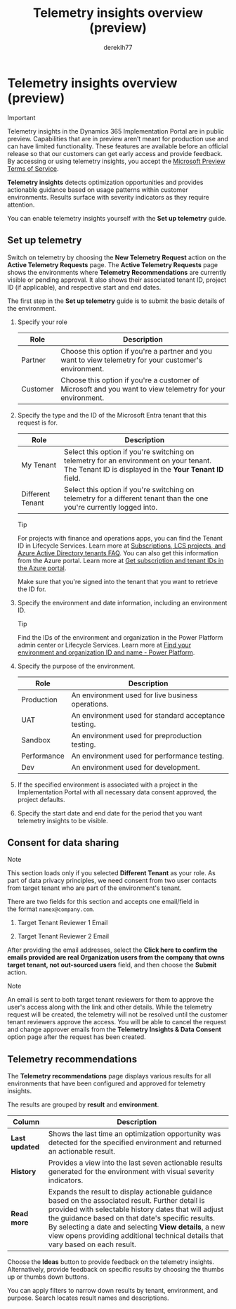 ﻿---
title: Telemetry insights overview (preview) 
description: Learn how to set up and use telemetry insights, including overviews on feature details, requesting access and data consent.
author: dereklh77
ms.author: meesposi
ms.topic: article
ms.date: 04/04/2024
---

# Telemetry insights overview (preview)
<!--[This article is prerelease documentation and is subject to change.]-->

> [!IMPORTANT]
> Telemetry insights in the Dynamics 365 Implementation Portal are in public preview. Capabilities that are in preview aren’t meant for production use and can have limited functionality. These features are available before an official release so that our customers can get early access and provide feedback.
> By accessing or using telemetry insights, you accept the [Microsoft Preview Terms of Service](https://go.microsoft.com/fwlink/?linkid=2242556).

**Telemetry insights** detects optimization opportunities and provides actionable guidance based on usage patterns within customer environments. Results surface with severity indicators as they require attention.

You can enable telemetry insights yourself with the **Set up telemetry** guide.

## Set up telemetry

Switch on telemetry by choosing the **New Telemetry Request** action on the **Active Telemetry Requests** page. The **Active Telemetry Requests** page shows the environments where **Telemetry Recommendations** are currently visible or pending approval. It also shows their associated tenant ID, project ID (if applicable), and respective start and end dates. 

The first step in the **Set up telemetry** guide is to submit the basic details of the environment.

1. Specify your role

    | Role | Description |
    |------|-------------|
    | Partner | Choose this option if you're a partner and you want to view telemetry for your customer's environment.
    | Customer | Choose this option if you're a customer of Microsoft and you want to view telemetry for your environment.

2. Specify the type and the ID of the Microsoft Entra tenant that this request is for.

    | Role | Description |
    |------|-------------|
    | My Tenant | Select this option if you're switching on telemetry for an environment on your tenant. The Tenant ID is displayed in the **Your Tenant ID** field. |
    | Different Tenant | Select this option if you're switching on telemetry for a different tenant than the one you're currently logged into. |

    > [!TIP]
   > For projects with finance and operations apps, you can find the Tenant ID in Lifecycle Services. Learn more at [Subscriptions, LCS projects, and Azure Active Directory tenants FAQ](/dynamics365/fin-ops-core/dev-itpro/get-started/subscription-overview#how-can-i-find-the-tenant-name-and-tenant-id-within-lcs). You can also get this information from the Azure portal. Learn more at [Get subscription and tenant IDs in the Azure portal](/azure/azure-portal/get-subscription-tenant-id#find-your-microsoft-entra-tenant).

    Make sure that you're signed into the tenant that you want to retrieve the ID for.

3. Specify the environment and date information, including an environment ID.

    > [!TIP]
   > Find the IDs of the environment and organization  in the Power Platform admin center or Lifecycle Services. Learn more at [Find your environment and organization ID and name - Power Platform](/power-platform/admin/determine-org-id-name).

4. Specify the purpose of the environment.

    | Role | Description |
    |------|-------------|
    | Production | An environment used for live business operations.|
    | UAT | An environment used for standard acceptance testing.|
    | Sandbox | An environment used for preproduction testing.|
    | Performance | An environment used for performance testing.|
    | Dev | An environment used for development.|

5. If the specified environment is associated with a project in the Implementation Portal with all necessary data consent approved, the project defaults.

6. Specify the start date and end date for the period that you want telemetry insights to be visible.

## Consent for data sharing

> [!NOTE]
> This section loads only if you selected **Different Tenant** as your role. As part of data privacy principles, we need consent from two user contacts from target tenant who are part of the environment's tenant.

There are two fields for this section and accepts one email/field in the format `namex@company.com`.

1. Target Tenant Reviewer 1 Email

2. Target Tenant Reviewer 2 Email

After providing the email addresses, select the **Click here to confirm the emails provided are real Organization users from the company that owns target tenant, not out-sourced users** field, and then choose the **Submit** action.

> [!NOTE]
> An email is sent to both target tenant reviewers for them to approve the user's access along with the link and other details. While the telemetry request will be created, the telemetry will not be resolved until the customer tenant reviewers approve the access. You will be able to cancel the request and change approver emails from the **Telemetry Insights & Data Consent** option page after the request has been created.

## Telemetry recommendations

The **Telemetry recommendations** page displays various results for all environments that have been configured and approved for telemetry insights.

The results are grouped by **result** and **environment**. 

| Column | Description |
|------|-------------|
| **Last updated** | Shows the last time an optimization opportunity was detected for the specified environment and returned an actionable result.|
| **History** | Provides a view into the last seven actionable results generated for the environment with visual severity indicators. |
| **Read more**| Expands the result to display actionable guidance based on the associated result. Further detail is provided with selectable history dates that will adjust the guidance based on that date's specific results. By selecting a date and selecting **View details**, a new view opens providing additional technical details that vary based on each result.|

Choose the **Ideas** button to provide feedback on the telemetry insights. Alternatively, provide feedback on specific results by choosing the thumbs up or thumbs down buttons.

You can apply filters to narrow down results by tenant, environment, and purpose. Search locates result names and descriptions.  
